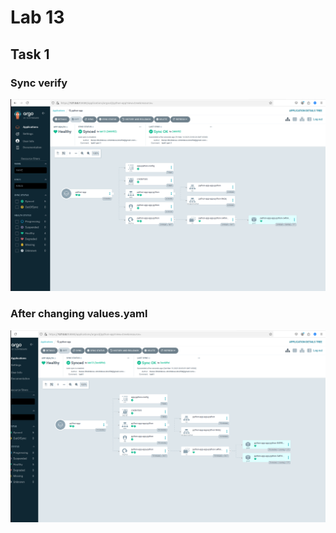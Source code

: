 # Lab 13

## Task 1

### Sync verify

![task1](./images_lab13/task1_1.png)

### After changing values.yaml

![task1](./images_lab13/task1_2.png)

